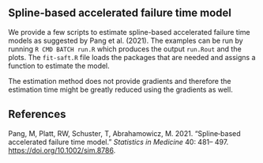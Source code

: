 ## Spline-based accelerated failure time model

We provide a few scripts to estimate spline-based accelerated failure time 
models as suggested by Pang et al. (2021). 
The examples can be run by running `R CMD BATCH run.R` 
which produces the output `run.Rout` and the plots. The `fit-saft.R` file loads 
the packages that are needed and assigns a function to estimate the model. 

The estimation method does not provide gradients and therefore the estimation 
time might be greatly reduced using the gradients as well. 

## References
Pang, M, Platt, RW, Schuster, T, Abrahamowicz, M. 2021. “Spline‐based 
accelerated failure time model.” *Statistics in Medicine* 40: 481– 497.
<https://doi.org/10.1002/sim.8786>.
